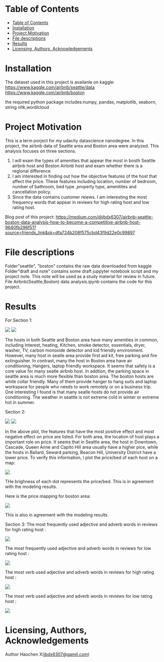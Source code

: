 # Table of Contents
<!-- MDTOC maxdepth:6 firsth1:1 numbering:0 flatten:0 bullets:1 updateOnSave:1 -->

- [Table of Contents](#table-of-contents)   
- [Installation](#installation)   
- [Project Motivation](#project-motivation)   
- [File descriptions](#file-descriptions)   
- [Results](#results)   
- [Licensing, Authors, Acknowledgements](#licensing-authors-acknowledgements)   

<!-- /MDTOC -->

# Installation
The dataset used in this project is availanle on kaggle:
https://www.kaggle.com/airbnb/seattle/data
https://www.kaggle.com/airbnb/boston

the required python package includes:numpy, pandas, matplotlib, seaborn, string
nltk,wordlcloud

# Project Motivation
This is a term porject for my udacity datascience nanodegree. In this project,
the airbnb data of Seattle area and Boston area were analyzed. This analysis
focuses on three sections.
1. I will exam the types of amenities that appear the most in bosth
Seattle airbnb host and Boston Airbnb host
and exam whether there is a regional difference.
2. I am interested in finding
 out how the objective features of the host that affect the price. These
 features including location, number of bedroom, number of bathroom, bed type
  ,property type, amenitites and cancellation policy.
3. Since the data contains customer reiews. I am interesting the most frequency
 words that appear in reviews for high rating host and low rating host.
 
 Blog post of this project: https://medium.com/@jbdx6307/airbnb-seattle-boston-data-analysis-how-to-become-a-competitive-airbnb-host-9640fb296f51?source=friends_link&sk=dfa724b208f575cbd43f9d22e0c99897

# File descriptions
Folder"seattle", "boston" contains the raw data downloaded from kaggle
Folder"draft and note" contains some draft juppyter notebook script and my project note. This note will be used as a study material for review in future.
File Airbnb(Seattle,Boston) data analysis.ipynb contains the code for this project.

# Results
For Section 1:

![](assets/markdown-img-paste-20190313141315670.png)
![](assets/markdown-img-paste-20190313141341290.png)

The hosts in both Seattle and Boston area have many amenities in common, including Interest, heating, Kitchen, smoke detector, essentials, dryer, washer, TV, carbon monoxide detector and kid friendly environment.
However, many host in seatle area provide first aid kit, free parking and fire extinguisher. In contrast, many the host in Boston area have air conditioning, Hangers, laptop friendly workspace.
It seems that safety is a core value for many seatle airbnb host. In addtion, the parking space in seattle area is much more flexible than boston area.
The boston hosts are white collar friendly. Many of them provide hanger to hang suits and laptop workspace for people who needs to work remotely or on a business trip.
One interesting I found is that many seatle hosts do not provide air conditioning. The weather in seattle is not extreme cold in winter or extreme hot in summer.

Section 2:

![](assets/markdown-img-paste-20190313142240391.png)
![](assets/markdown-img-paste-20190313142304230.png)

In the above plot, the features that have the most positive effect and most negative effect on price are listed.
For both area, the location of host plays a important role on price. It seems that in Seattle area, the host in Downtown, Cascade, Queen Anne and Capito Hill area usually have a higher pice, while the hosts in Ballard, Seward parking, Beacon Hill, University District have a lower price.
To verify this information, I plot the price/bed of each host on a map:

![](air-bnb-seattle.png)

THe brighness of each dot represents the price/bed. This is in agreement with the modeling results.

Here is the price mapping for boston area:

![](air-bnb-boston.png)

This is also in agreement with the modeling results.

Section 3:
The most frequently used adjective and adverb words in reviews for high rating host :

![](assets/markdown-img-paste-20190313143050964.png)

The most frequently used adjective and adverb words in reviews for low rating host :

![](assets/markdown-img-paste-20190313143120138.png)

The most verb used adjective and adverb words in reviews for high rating host :

![](assets/markdown-img-paste-20190313143146471.png)

The most verb used adjective and adverb words in reviews for low rating host :

![](assets/markdown-img-paste-20190313143202514.png)

# Licensing, Authors, Acknowledgements
Author Haochen X(jbdx6307@gamil.com)

